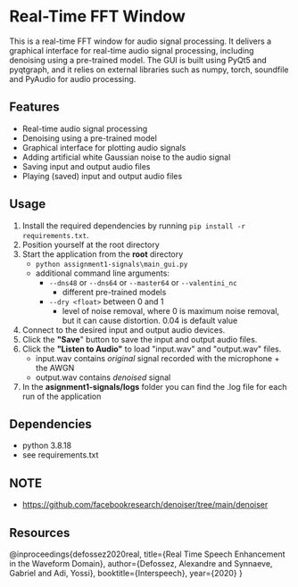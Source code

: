 # Real-Time FFT Window

This is a real-time FFT window for audio signal processing. It delivers a graphical interface for real-time audio signal processing, including denoising using a pre-trained model. 
The GUI is built using PyQt5 and pyqtgraph, and it relies on external libraries such as numpy, torch, soundfile and PyAudio for audio processing.

## Features

- Real-time audio signal processing
- Denoising using a pre-trained model
- Graphical interface for plotting audio signals
- Adding artificial white Gaussian noise to the audio signal
- Saving input and output audio files
- Playing (saved) input and output audio files

## Usage

1. Install the required dependencies by running `pip install -r requirements.txt`.
2. Position yourself at the root directory
3. Start the application from the **root** directory
   - `python assignment1-signals\main_gui.py`
   - additional command line arguments:
       -  `--dns48` or `--dns64` or `--master64` or `--valentini_nc`
           - different pre-trained models
       -  `--dry <float>` between 0 and 1
           - level of noise removal, where 0 is maximum noise removal, but it can cause distortion. 0.04 is default value
5. Connect to the desired input and output audio devices.
6. Click the **"Save**" button to save the input and output audio files.
7. Click the **"Listen to Audio"** to load "input.wav" and "output.wav" files.
   - input.wav contains *original* signal recorded with the microphone + the AWGN
   - output.wav contains *denoised* signal
8. In the **asignment1-signals/logs** folder you can find the .log file for each run of the application

## Dependencies
- python 3.8.18
- see requirements.txt

## NOTE
- https://github.com/facebookresearch/denoiser/tree/main/denoiser

## Resources
@inproceedings{defossez2020real,
  title={Real Time Speech Enhancement in the Waveform Domain},
  author={Defossez, Alexandre and Synnaeve, Gabriel and Adi, Yossi},
  booktitle={Interspeech},
  year={2020}
}
